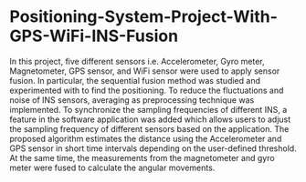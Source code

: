 # Positioning-System-Project-With-GPS-WiFi-INS-Fusion
In this project, five different sensors i.e. Accelerometer, Gyro meter, Magnetometer, GPS sensor, and WiFi sensor were used to apply sensor fusion. In particular, the sequential fusion method was studied and experimented with to find the positioning. To reduce the fluctuations and noise of INS sensors, averaging as preprocessing technique was implemented. To synchronize the sampling frequencies of different INS, a feature in the software application was added which allows users to adjust the sampling frequency of different sensors based on the application. The proposed algorithm estimates the distance using the Accelerometer and GPS sensor in short time intervals depending on the user-defined threshold. At the same time, the measurements from the magnetometer and gyro meter were fused to calculate the angular movements.
